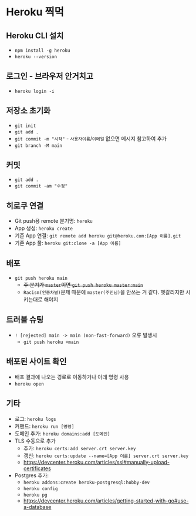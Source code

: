 # Heroku 찍먹

## Heroku CLI 설치
* `npm install -g heroku`
* `heroku --version`

## 로그인 - 브라우저 안거치고
* `heroku login -i`

## 저장소 초기화
* `git init`
* `git add .`
* `git commit -m "시작"` - `사용자이름`/`이메일` 없으면 메시지 참고하여 추가
* `git branch -M main`

## 커밋
* `git add .`
* `git commit -am "수정"`

## 히로쿠 연결
* Git push용 remote 분기명: `heroku`
* App 생성: `heroku create`
* 기존 App 연결: `git remote add heroku git@heroku.com:[App 이름].git`
* 기존 App 풀: `heroku git:clone -a [App 이름]`

## 배포
* `git push heroku main`
    * ~~주 분기가 `master`이면 `git push heroku master:main`~~
    * `Racism(인종차별)`문제 때문에 `master(주인님)`을 안쓰는 거 같다. 헷갈리지만 시키는대로 해야지

## 트러블 슈팅
* `! [rejected] main -> main (non-fast-forward)` 오류 발생시
    * `git push heroku +main`

## 배포된 사이트 확인
* 배포 결과에 나오는 경로로 이동하거나 아래 명령 사용
* `heroku open`

## 기타
* 로그: `heroku logs`
* 커맨드: `heroku run [명령]`
* 도메인 추가: `heroku domains:add [도메인]`
* TLS 수동으로 추가
    * 추가: `heroku certs:add server.crt server.key`
    * 갱신: `heroku certs:update --name=[App 이름] server.crt server.key`
    * https://devcenter.heroku.com/articles/ssl#manually-upload-certificates
* Postgres 추가:
    * `heroku addons:create heroku-postgresql:hobby-dev`
    * `heroku config`
    * `heroku pg`
    * https://devcenter.heroku.com/articles/getting-started-with-go#use-a-database